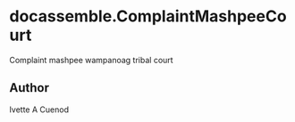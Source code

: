 # docassemble.ComplaintMashpeeCourt

Complaint  mashpee wampanoag tribal court

## Author

Ivette A Cuenod

